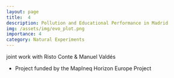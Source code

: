 ```yaml
---
layout: page
title:  4
description: Pollution and Educational Performance in Madrid
img: /assets/img/evo_plot.png
importance: 4
category: Natural Experiments
---
```


joint work with Risto Conte & Manuel Valdés

- Project funded by the MapIneq Horizon Europe Project